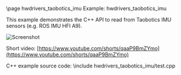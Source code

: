 \page hwdrivers_taobotics_imu Example: hwdrivers_taobotics_imu

This example demonstrates the C++ API to read from Taobotics IMU sensors (e.g. ROS IMU HFI A9).

![Screenshot](https://mrpt.github.io/imgs/screenshot_hwdrivers_taobotics_imu.jpg)

Short video: [https://www.youtube.com/shorts/qaaP9BmZYmo](https://www.youtube.com/shorts/qaaP9BmZYmo)

C++ example source code:
\include hwdrivers_taobotics_imu/test.cpp

